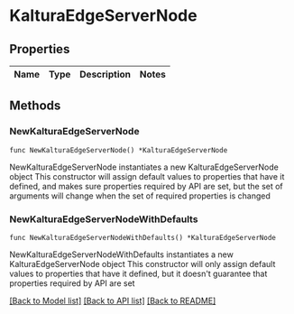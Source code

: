# KalturaEdgeServerNode

## Properties

Name | Type | Description | Notes
------------ | ------------- | ------------- | -------------

## Methods

### NewKalturaEdgeServerNode

`func NewKalturaEdgeServerNode() *KalturaEdgeServerNode`

NewKalturaEdgeServerNode instantiates a new KalturaEdgeServerNode object
This constructor will assign default values to properties that have it defined,
and makes sure properties required by API are set, but the set of arguments
will change when the set of required properties is changed

### NewKalturaEdgeServerNodeWithDefaults

`func NewKalturaEdgeServerNodeWithDefaults() *KalturaEdgeServerNode`

NewKalturaEdgeServerNodeWithDefaults instantiates a new KalturaEdgeServerNode object
This constructor will only assign default values to properties that have it defined,
but it doesn't guarantee that properties required by API are set


[[Back to Model list]](../README.md#documentation-for-models) [[Back to API list]](../README.md#documentation-for-api-endpoints) [[Back to README]](../README.md)



